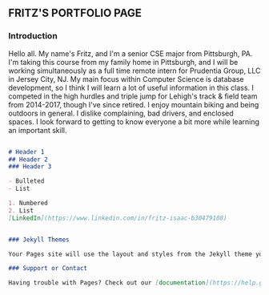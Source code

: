 ## FRITZ'S PORTFOLIO PAGE

### Introduction

Hello all.  My name's Fritz, and I'm a senior CSE major from Pittsburgh, PA.  I'm taking this course from my family home in Pittsburgh, and I will be working simultaneously as a full time remote intern for Prudentia Group, LLC in Jersey City, NJ.  My main focus within Computer Science is database development, so I think I will learn a lot of useful information in this class.  I competed in the high hurdles and triple jump for Lehigh's track & field team from 2014-2017, though I've since retired.  I enjoy mountain biking and being outdoors in general.  I dislike complaining, bad drivers, and enclosed spaces.  I look forward to getting to know everyone a bit more while learning an important skill.

```markdown

# Header 1
## Header 2
### Header 3

- Bulleted
- List

1. Numbered
2. List
[LinkedIn](https://www.linkedin.com/in/fritz-isaac-b30479108)


### Jekyll Themes

Your Pages site will use the layout and styles from the Jekyll theme you have selected in your [repository settings](https://github.com/fritzisaac/fritzisaac.github.io/settings). The name of this theme is saved in the Jekyll `_config.yml` configuration file.

### Support or Contact

Having trouble with Pages? Check out our [documentation](https://help.github.com/categories/github-pages-basics/) or [contact support](https://github.com/contact) and we’ll help you sort it out.
